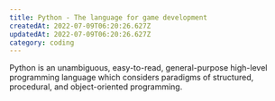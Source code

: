 ```yaml
---
title: Python - The language for game development
createdAt: 2022-07-09T06:20:26.627Z
updatedAt: 2022-07-09T06:20:26.627Z
category: coding
---
```


Python is an unambiguous, easy-to-read, general-purpose high-level programming language which considers paradigms of structured, procedural, and object-oriented programming.
